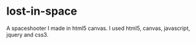 # lost-in-space
A spaceshooter I made in html5 canvas. I used html5, canvas, javascript, jquery and css3.
